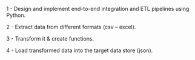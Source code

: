 1 - Design and implement end-to-end integration and ETL pipelines using Python. 

2 - Extract data from different formats (csv – excel). 

3 - Transform it & create functions. 

4 - Load transformed data into the target data store (json). 
